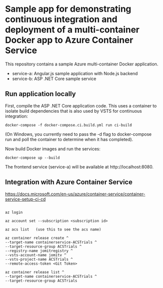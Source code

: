 # Sample app for demonstrating continuous integration and deployment of a multi-container Docker app to Azure Container Service
This repository contains a sample Azure multi-container Docker application.

* service-a: Angular.js sample application with Node.js backend 
* service-b: ASP .NET Core sample service

## Run application locally
First, compile the ASP .NET Core application code. This uses a container to isolate build dependencies that is also used by VSTS for continuous integration:

```
docker-compose -f docker-compose.ci.build.yml run ci-build
```

(On Windows, you currently need to pass the -d flag to docker-compose run and poll the container to determine when it has completed).

Now build Docker images and run the services:

```
docker-compose up --build
```

The frontend service (service-a) will be available at http://localhost:8080.

## Integration with Azure Container Service 
https://docs.microsoft.com/en-us/azure/container-service/container-service-setup-ci-cd

```

az login

az account set --subscription <subscription id>

az acs list   (use this to see the acs name)

az container release create ^
--target-name containerservice-ACSTrials ^
--target-resource-group ACSTrials ^
--registry-name jomitregistry ^
--vsts-account-name jomitv ^
--vsts-project-name ACSTrials ^
--remote-access-token <Git Token>

az container release list ^
--target-name containerservice-ACSTrials ^
--target-resource-group ACSTrials

```